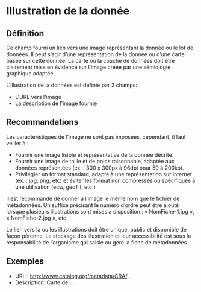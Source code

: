 <!-- Begin @dataBrowseGraphics.md -->

# Illustration de la donnée

## Définition

Ce champ fourni un lien vers une image représentant la donnée ou le lot de données.
Il peut s’agir d’une représentation de la donnée ou d’une carte basée sur cette donnée. La carte ou la couche de données doit être clairement mise en évidence sur l’image créée par une sémiologie graphique adaptée.

L'illustration de la données est définie par 2 champs:

- L'URL vers l'image
- La description de l'image fournie

## Recommandations

Les caractéristiques de l’image ne sont pas imposées, cependant, il faut veiller à :

- Fournir une image lisible et représentative de la donnée décrite.
- Fournir une image de taille et de poids raisonnable, adaptée aux données représentées (ex. : 300 x 300px à 96dpi pour 50 à 200ko).
- Privilégier un format standard, adapté à une représentation sur internet (ex. : jpg, png, etc) et éviter les format non compressés ou spécifiques à une utilisation (ecw, geoTif, etc.)

Il est recommandé de donner à l’image le même nom que le fichier de métadonnées. Un suffixe précisant le numéro d’ordre peut être ajouté lorsque plusieurs illustrations sont mises à disposition : « NomFiche-1.jpg », « NomFiche-2.jpg », etc.

Le lien vers la ou les illustrations doit être unique, public et disponible de façon pérenne.
Le stockage des illustration et leur accessibilité est sous la responsabilité de l’organisme qui saisie ou gère la fiche de métadonnées

## Exemples

- URL : http://www.catalog.org/metadata/CRA/...
- Description: Carte de ...

<!-- End @dataBrowseGraphics.md -->
